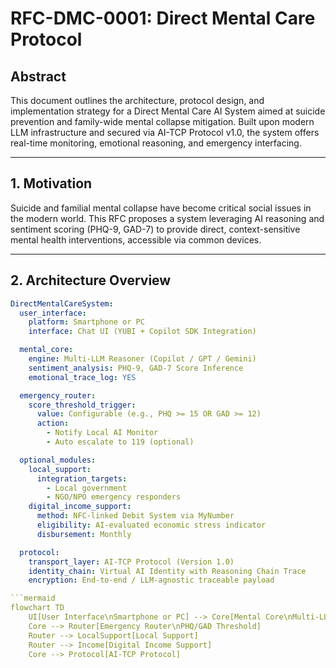 # RFC-DMC-0001: Direct Mental Care Protocol

## Abstract

This document outlines the architecture, protocol design, and implementation strategy for a Direct Mental Care AI System aimed at suicide prevention and family-wide mental collapse mitigation. Built upon modern LLM infrastructure and secured via AI-TCP Protocol v1.0, the system offers real-time monitoring, emotional reasoning, and emergency interfacing.

---

## 1. Motivation

Suicide and familial mental collapse have become critical social issues in the modern world. This RFC proposes a system leveraging AI reasoning and sentiment scoring (PHQ-9, GAD-7) to provide direct, context-sensitive mental health interventions, accessible via common devices.

---

## 2. Architecture Overview

```yaml
DirectMentalCareSystem:
  user_interface:
    platform: Smartphone or PC
    interface: Chat UI (YUBI + Copilot SDK Integration)

  mental_core:
    engine: Multi-LLM Reasoner (Copilot / GPT / Gemini)
    sentiment_analysis: PHQ-9, GAD-7 Score Inference
    emotional_trace_log: YES

  emergency_router:
    score_threshold_trigger:
      value: Configurable (e.g., PHQ >= 15 OR GAD >= 12)
      action:
        - Notify Local AI Monitor
        - Auto escalate to 119 (optional)

  optional_modules:
    local_support:
      integration_targets:
        - Local government
        - NGO/NPO emergency responders
    digital_income_support:
      method: NFC-linked Debit System via MyNumber
      eligibility: AI-evaluated economic stress indicator
      disbursement: Monthly

  protocol:
    transport_layer: AI-TCP Protocol (Version 1.0)
    identity_chain: Virtual AI Identity with Reasoning Chain Trace
    encryption: End-to-end / LLM-agnostic traceable payload

```mermaid
flowchart TD
    UI[User Interface\nSmartphone or PC] --> Core[Mental Core\nMulti-LLM Reasoner]
    Core --> Router[Emergency Router\nPHQ/GAD Threshold]
    Router --> LocalSupport[Local Support]
    Router --> Income[Digital Income Support]
    Core --> Protocol[AI-TCP Protocol]
```